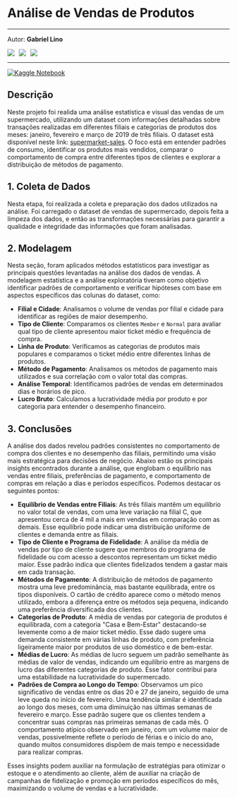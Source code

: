 # **Análise de Vendas de Produtos**

---

Autor: **Gabriel Lino**

<div style="display: flex; gap: 10px;"> 
  <a href="mailto:gabriel.godoitb@gmail.com"><img src="https://img.shields.io/badge/-Gmail-%23333?style=for-the-badge&logo=gmail&logoColor=white" target="_blank"></a>
  <a href="https://www.linkedin.com/in/glgodoi" target="_blank"><img src="https://img.shields.io/badge/-LinkedIn-%230077B5?style=for-the-badge&logo=linkedin&logoColor=white" target="_blank"></a>  
  <a href="https://github.com/GLK-7" target="_blank"><img src="https://img.shields.io/badge/github-%23121011.svg?style=for-the-badge&logo=github&logoColor=white" target="_blank"></a>  
</div>

---
[![Kaggle Notebook](https://img.shields.io/badge/Kaggle-Notebook-blue?logo=kaggle)](https://www.kaggle.com/code/glgodoi/projeto-an-lise-de-vendas-de-produtos)

## **Descrição**

Neste projeto foi realida uma análise estatística e visual das vendas de um supermercado, utilizando um dataset com informações detalhadas sobre transações realizadas em diferentes filiais e categorias de produtos dos meses: janeiro, fevereiro e março de 2019 de três filiais. O dataset está disponível neste link: [supermarket-sales](https://www.kaggle.com/datasets/aungpyaeap/supermarket-sales). O foco está em entender padrões de consumo, identificar os produtos mais vendidos, comparar o comportamento de compra entre diferentes tipos de clientes e explorar a distribuição de métodos de pagamento.

## **1. Coleta de Dados**

Nesta etapa, foi realizada a coleta e preparação dos dados utilizados na análise. Foi carregado o dataset de vendas de supermercado, depois feita a limpeza dos dados, e então as transformações necessárias para garantir a qualidade e integridade das informações que foram analisadas.

## **2. Modelagem**

Nesta seção, foram aplicados métodos estatísticos para investigar as principais questões levantadas na análise dos dados de vendas. A modelagem estatística e a análise exploratória tiveram como objetivo identificar padrões de comportamento e verificar hipóteses com base em aspectos específicos das colunas do dataset, como:

- **Filial e Cidade**: Analisamos o volume de vendas por filial e cidade para identificar as regiões de maior desempenho.
- **Tipo de Cliente**: Comparamos os clientes `Member` e `Normal` para avaliar qual tipo de cliente apresentou maior ticket médio e frequência de compra.
- **Linha de Produto**: Verificamos as categorias de produtos mais populares e comparamos o ticket médio entre diferentes linhas de produtos.
- **Método de Pagamento**: Analisamos os métodos de pagamento mais utilizados e sua correlação com o valor total das compras.
- **Análise Temporal**: Identificamos padrões de vendas em determinados dias e horários de pico.
- **Lucro Bruto**: Calculamos a lucratividade média por produto e por categoria para entender o desempenho financeiro.

## **3. Conclusões**

A análise dos dados revelou padrões consistentes no comportamento de compra dos clientes e no desempenho das filiais, permitindo uma visão mais estratégica para decisões de negócio. Abaixo estão os principais insights encontrados durante a análise, que englobam o equilíbrio nas vendas entre filiais, preferências de pagamento, e comportamento de compras em relação a dias e períodos específicos. Podemos destacar os seguintes pontos: 

- **Equilíbrio de Vendas entre Filiais**: As três filiais mantêm um equilíbrio no valor total de vendas, com uma leve variação na filial C, que apresentou cerca de 4 mil a mais em vendas em comparação com as demais. Esse equilíbrio pode indicar uma distribuição uniforme de clientes e demanda entre as filiais.
- **Tipo de Cliente e Programa de Fidelidade**: A análise da média de vendas por tipo de cliente sugere que membros do programa de fidelidade ou com acesso a descontos representam um ticket médio maior. Esse padrão indica que clientes fidelizados tendem a gastar mais em cada transação.
- **Métodos de Pagamento**: A distribuição de métodos de pagamento mostra uma leve predominância, mas bastante equilibrada, entre os tipos disponíveis. O cartão de crédito aparece como o método menos utilizado, embora a diferença entre os métodos seja pequena, indicando uma preferência diversificada dos clientes.
- **Categorias de Produto**: A média de vendas por categoria de produtos é equilibrada, com a categoria "Casa e Bem-Estar" destacando-se levemente como a de maior ticket médio. Esse dado sugere uma demanda consistente em várias linhas de produto, com preferência ligeiramente maior por produtos de uso doméstico e de bem-estar.
- **Médias de Lucro**: As médias de lucro seguem um padrão semelhante às médias de valor de vendas, indicando um equilíbrio entre as margens de lucro das diferentes categorias de produto. Esse fator contribui para uma estabilidade na lucratividade do supermercado.
- **Padrões de Compra ao Longo do Tempo**: Observamos um pico significativo de vendas entre os dias 20 e 27 de janeiro, seguido de uma leve queda no início de fevereiro. Uma tendência similar é identificada ao longo dos meses, com uma diminuição nas últimas semanas de fevereiro e março. Esse padrão sugere que os clientes tendem a concentrar suas compras nas primeiras semanas de cada mês. O comportamento atípico observado em janeiro, com um volume maior de vendas, possivelmente reflete o período de férias e o início do ano, quando muitos consumidores dispõem de mais tempo e necessidade para realizar compras.

Esses insights podem auxiliar na formulação de estratégias para otimizar o estoque e o atendimento ao cliente, além de auxiliar na criação de campanhas de fidelização e promoção em períodos específicos do mês, maximizando o volume de vendas e a lucratividade.
